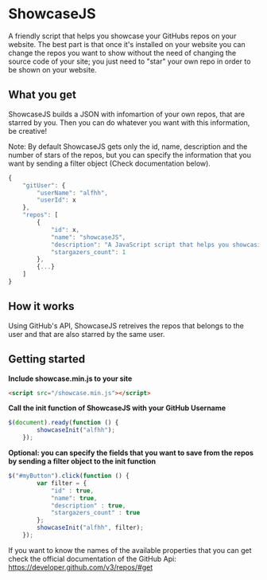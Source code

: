 # ShowcaseJS
A friendly script that helps you showcase your GitHubs repos on your website. The best part is that once it's installed on your website you can change the repos you want to show without the need of changing the source code of your site; you just need to "star" your own repo in order to be shown on your website.

## What you get

ShowcaseJS builds a JSON with infomartion of your own repos, that are starred by you. Then you can do whatever you want with this information, be creative!

Note: By default ShowcaseJS gets only the id, name, description and the number of stars of the repos, but you can specify the information that you want by sending a filter object (Check documentation below).

```javascript
{
    "gitUser": {
        "userName": "alfhh",
        "userId": x
    },
    "repos": [
        {
            "id": x,
            "name": "showcaseJS",
            "description": "A JavaScript script that helps you showcasing you best GitHub Repos",
            "stargazers_count": 1
        },
        {...}
    ]
}
```

## How it works
Using GitHub's API, ShowcaseJS retreives the repos that belongs to the user and that are also starred by the same user.

## Getting started

**Include showcase.min.js to your site**
```html
<script src="/showcase.min.js"></script>
```
**Call the init function of ShowcaseJS with your GitHub Username**
```javascript
$(document).ready(function () {
        showcaseInit("alfhh");
    });
```
**Optional: you can specify the fields that you want to save from the repos by sending a filter object to the init function**
```javascript
$("#myButton").click(function () {
        var filter = {
            "id" : true,
            "name": true,
            "description" : true,
            "stargazers_count" : true
        };
        showcaseInit("alfhh", filter);
    });
```
If you want to know the names of the available properties that you can get check the official documentation of the GitHub Api:  https://developer.github.com/v3/repos/#get
